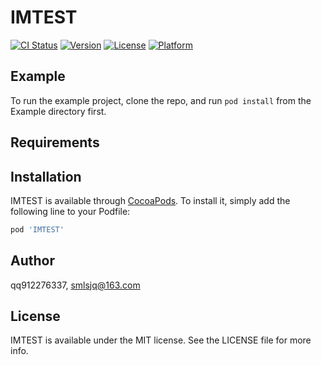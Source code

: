 # IMTEST

[![CI Status](https://img.shields.io/travis/qq912276337/IMTEST.svg?style=flat)](https://travis-ci.org/qq912276337/IMTEST)
[![Version](https://img.shields.io/cocoapods/v/IMTEST.svg?style=flat)](https://cocoapods.org/pods/IMTEST)
[![License](https://img.shields.io/cocoapods/l/IMTEST.svg?style=flat)](https://cocoapods.org/pods/IMTEST)
[![Platform](https://img.shields.io/cocoapods/p/IMTEST.svg?style=flat)](https://cocoapods.org/pods/IMTEST)

## Example

To run the example project, clone the repo, and run `pod install` from the Example directory first.

## Requirements

## Installation

IMTEST is available through [CocoaPods](https://cocoapods.org). To install
it, simply add the following line to your Podfile:

```ruby
pod 'IMTEST'
```

## Author

qq912276337, smlsjq@163.com

## License

IMTEST is available under the MIT license. See the LICENSE file for more info.
